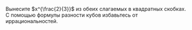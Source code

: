 Вынесите $x^{\frac{2}{3}}$ из обеих слагаемых в квадратных скобках. С помощью формулы разности кубов избавьтесь от иррациональностей.